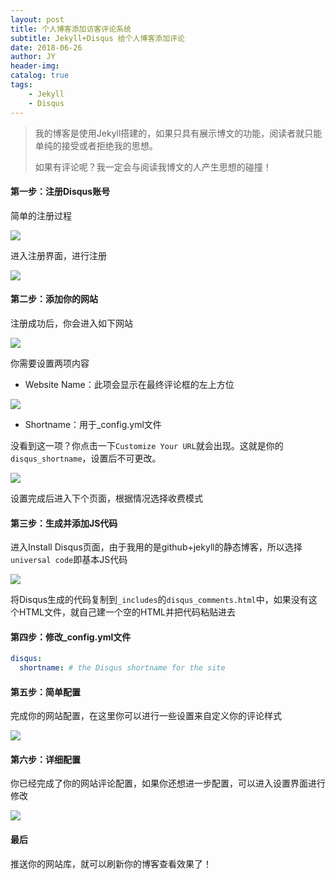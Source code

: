 ```yaml
---
layout: post
title: 个人博客添加访客评论系统
subtitle: Jekyll+Disqus 给个人博客添加评论
date: 2018-06-26
author: JY
header-img: 
catalog: true
tags: 
    - Jekyll
    - Disqus
---
```

> 我的博客是使用Jekyll搭建的，如果只具有展示博文的功能，阅读者就只能单纯的接受或者拒绝我的思想。
>
> 如果有评论呢？我一定会与阅读我博文的人产生思想的碰撞！


#### 第一步：注册Disqus账号

简单的注册过程

![](https://jy-blog.oss-cn-beijing-internal.aliyuncs.com/blog/2019-01-27-63047.jpg?x-oss-process=style/iPic)

进入注册界面，进行注册

![](https://jy-blog.oss-cn-beijing-internal.aliyuncs.com/blog/2019-01-27-063047.jpg?x-oss-process=style/iPic)

#### 第二步：添加你的网站

注册成功后，你会进入如下网站

![](https://jy-blog.oss-cn-beijing-internal.aliyuncs.com/blog/2019-01-27-063049.jpg?x-oss-process=style/iPic)

你需要设置两项内容

- Website Name：此项会显示在最终评论框的左上方位

![](https://jy-blog.oss-cn-beijing-internal.aliyuncs.com/blog/2019-01-27-063052.jpg?x-oss-process=style/iPic)

- Shortname：用于_config.yml文件

没看到这一项？你点击一下`Customize Your URL`就会出现。这就是你的`disqus_shortname`，设置后不可更改。

![](https://jy-blog.oss-cn-beijing-internal.aliyuncs.com/blog/2019-01-27-063054.jpg?x-oss-process=style/iPic)

设置完成后进入下个页面，根据情况选择收费模式

#### 第三步：生成并添加JS代码

进入Install Disqus页面，由于我用的是github+jekyll的静态博客，所以选择`universal code`即基本JS代码

![](https://jy-blog.oss-cn-beijing-internal.aliyuncs.com/blog/2019-01-27-063055.jpg?x-oss-process=style/iPic)

将Disqus生成的代码复制到`_includes`的`disqus_comments.html`中，如果没有这个HTML文件，就自己建一个空的HTML并把代码粘贴进去

#### 第四步：修改_config.yml文件

```yaml
disqus:
  shortname: # the Disqus shortname for the site
```

#### 第五步：简单配置

完成你的网站配置，在这里你可以进行一些设置来自定义你的评论样式

![](https://jy-blog.oss-cn-beijing-internal.aliyuncs.com/blog/2019-01-27-063056.jpg?x-oss-process=style/iPic)

#### 第六步：详细配置

你已经完成了你的网站评论配置，如果你还想进一步配置，可以进入设置界面进行修改

![](https://jy-blog.oss-cn-beijing-internal.aliyuncs.com/blog/2019-01-27-063059.jpg?x-oss-process=style/iPic)

#### 最后

推送你的网站库，就可以刷新你的博客查看效果了！

